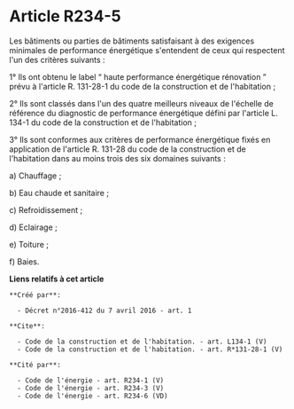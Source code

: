 # Article R234-5

Les bâtiments ou parties de bâtiments satisfaisant à des exigences minimales de performance énergétique s'entendent de ceux
qui respectent l'un des critères suivants : 

1° Ils ont obtenu le label “ haute performance énergétique rénovation ” prévu à l'article R. 131-28-1 du code de la
construction et de l'habitation ; 

2° Ils sont classés dans l'un des quatre meilleurs niveaux de l'échelle de référence du diagnostic de performance énergétique
défini par l'article L. 134-1 du code de la construction et de l'habitation ; 

3° Ils sont conformes aux critères de performance énergétique fixés en application de l'article R. 131-28 du code de la
construction et de l'habitation dans au moins trois des six domaines suivants : 

a) Chauffage ; 

b) Eau chaude et sanitaire ; 

c) Refroidissement ; 

d) Eclairage ; 

e) Toiture ; 

f) Baies.

**Liens relatifs à cet article**

	**Créé par**:

	  - Décret n°2016-412 du 7 avril 2016 - art. 1

	**Cite**:

	  - Code de la construction et de l'habitation. - art. L134-1 (V)
	  - Code de la construction et de l'habitation. - art. R*131-28-1 (V)

	**Cité par**:

	  - Code de l'énergie - art. R234-1 (V)
	  - Code de l'énergie - art. R234-3 (V)
	  - Code de l'énergie - art. R234-6 (VD)
